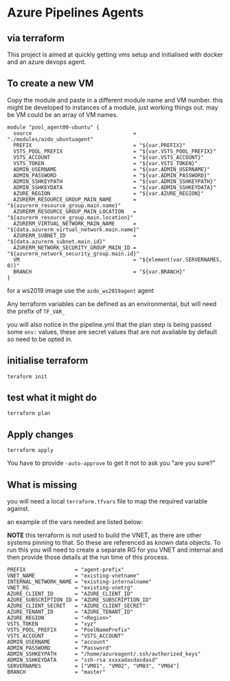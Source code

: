 # Azure Pipelines Agents

## via terraform

This project is aimed at quickly getting vms setup and initialised with docker and an azure devops agent.

## To create a new VM

Copy the module and paste in a different module name and VM number. this might be developed to instances of a module, just working things out. may be VM could be an array of VM names.

```shell
module "pool_agent00-ubuntu" {
  source                                 = "./modules/azdo_ubuntuagent"
  PREFIX                                 = "${var.PREFIX}"
  VSTS_POOL_PREFIX                       = "${var.VSTS_POOL_PREFIX}"
  VSTS_ACCOUNT                           = "${var.VSTS_ACCOUNT}"
  VSTS_TOKEN                             = "${var.VSTS_TOKEN}"
  ADMIN_USERNAME                         = "${var.ADMIN_USERNAME}"
  ADMIN_PASSWORD                         = "${var.ADMIN_PASSWORD}"
  ADMIN_SSHKEYPATH                       = "${var.ADMIN_SSHKEYPATH}"
  ADMIN_SSHKEYDATA                       = "${var.ADMIN_SSHKEYDATA}"
  AZURE_REGION                           = "${var.AZURE_REGION}"
  AZURERM_RESOURCE_GROUP_MAIN_NAME       = "${azurerm_resource_group.main.name}"
  AZURERM_RESOURCE_GROUP_MAIN_LOCATION   = "${azurerm_resource_group.main.location}"
  AZURERM_VIRTUAL_NETWORK_MAIN_NAME      = "${data.azurerm_virtual_network.main.name}"
  AZURERM_SUBNET_ID                      = "${data.azurerm_subnet.main.id}"
  AZURERM_NETWORK_SECURITY_GROUP_MAIN_ID = "${azurerm_network_security_group.main.id}"
  VM                                     = "${element(var.SERVERNAMES, 0)}"
  BRANCH                                 = "${var.BRANCH}"
}
```

for a ws2019 image use the `azdo_ws2019agent` agent

Any  terraform variables can be defined as an environmental, but will need the prefix of `TF_VAR_`

you will also notice in the pipeline.yml that the plan step is being passed some `env:` values, these are secret values that are not available by default so need to be opted in.

## initialise terraform

```shell
teraform init
```

## test what it might do

```shell
terraform plan
```

## Apply changes

```shell
terraform apply
```

You have to provide `-auto-approve` to get it not to ask you "are you sure?"

## What is missing

you will need a local `terraform.tfvars` file to map the required variable against.

an example of the vars needed are listed below:

**NOTE** this terraform is not used to build the VNET, as there are other systems pinning to that. So these are referenced as known data objects. To run this you will need to create a separate RG for you VNET and internal and then provide those details at the run time of this process.

```shell
PREFIX                = "agent-prefix"
VNET_NAME             = "existing-vnetname"
INTERNAL_NETWORK_NAME = "existing-internalname"
VNET_RG               = "existing-vnetrg"
AZURE_CLIENT_ID       = "AZURE_CLIENT_ID"
AZURE_SUBSCRIPTION_ID = "AZURE_SUBSCRIPTION_ID"
AZURE_CLIENT_SECRET   = "AZURE_CLIENT_SECRET"
AZURE_TENANT_ID       = "AZURE_TENANT_ID"
AZURE_REGION          = "<Region>"
VSTS_TOKEN            = "xyz"
VSTS_POOL_PREFIX      = "PoolNamePrefix"
VSTS_ACCOUNT          = "VSTS_ACCOUNT"
ADMIN_USERNAME        = "account"
ADMIN_PASSWORD        = "Password"
ADMIN_SSHKEYPATH      = "/home/azureagent/.ssh/authorized_keys"
ADMIN_SSHKEYDATA      = "ssh-rsa xxxxadasdasdasd"
SERVERNAMES           = ["VM01", "VM02", "VM03", "VM04"]
BRANCH                = "master"
```
